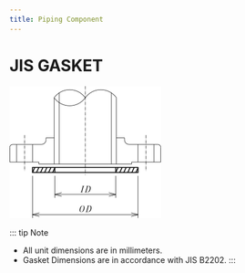 ```yaml
---
title: Piping Component
---
```


# JIS GASKET

![ASME-GasketRF](../.vitepress/images/gasket-rf.png)

::: tip Note
- All unit dimensions are in millimeters.
- Gasket Dimensions are in accordance with JIS B2202.
:::

<xlsx-reader TableName="JIS_GKT" />

